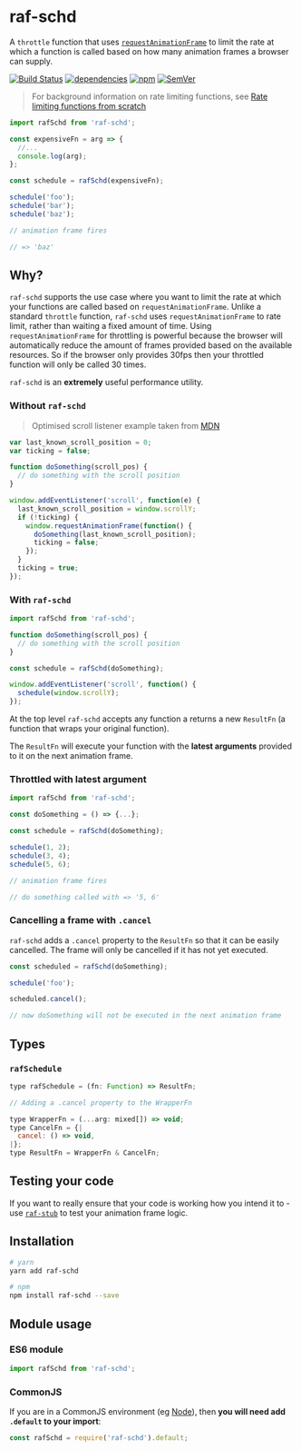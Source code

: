 # raf-schd

A `throttle` function that uses [`requestAnimationFrame`](https://developer.mozilla.org/en-US/docs/Web/API/window/requestAnimationFrame) to limit the rate at which a function is called based on how many animation frames a browser can supply.

[![Build Status](https://travis-ci.org/alexreardon/raf-schd.svg?branch=master)](https://travis-ci.org/alexreardon/raf-schd) [![dependencies](https://david-dm.org/alexreardon/raf-schd.svg)](https://david-dm.org/alexreardon/raf-schd) [![npm](https://img.shields.io/npm/v/raf-schd.svg)](https://www.npmjs.com/package/raf-schd) [![SemVer](https://img.shields.io/badge/SemVer-2.0.0-brightgreen.svg)](http://semver.org/spec/v2.0.0.html)

> For background information on rate limiting functions, see [Rate limiting functions from scratch](https://www.youtube.com/watch?v=g_3e_bNU2e0)

```js
import rafSchd from 'raf-schd';

const expensiveFn = arg => {
  //...
  console.log(arg);
};

const schedule = rafSchd(expensiveFn);

schedule('foo');
schedule('bar');
schedule('baz');

// animation frame fires

// => 'baz'
```

## Why?

`raf-schd` supports the use case where you want to limit the rate at which your functions are called based on `requestAnimationFrame`. Unlike a standard `throttle` function, `raf-schd` uses `requestAnimationFrame` to rate limit, rather than waiting a fixed amount of time. Using `requestAnimationFrame` for throttling is powerful because the browser will automatically reduce the amount of frames provided based on the available resources. So if the browser only provides 30fps then your throttled function will only be called 30 times.

`raf-schd` is an **extremely** useful performance utility.

### Without `raf-schd`

> Optimised scroll listener example taken from [MDN](https://developer.mozilla.org/en-US/docs/Web/Events/scroll)

```js
var last_known_scroll_position = 0;
var ticking = false;

function doSomething(scroll_pos) {
  // do something with the scroll position
}

window.addEventListener('scroll', function(e) {
  last_known_scroll_position = window.scrollY;
  if (!ticking) {
    window.requestAnimationFrame(function() {
      doSomething(last_known_scroll_position);
      ticking = false;
    });
  }
  ticking = true;
});
```

### With `raf-schd`

```js
import rafSchd from 'raf-schd';

function doSomething(scroll_pos) {
  // do something with the scroll position
}

const schedule = rafSchd(doSomething);

window.addEventListener('scroll', function() {
  schedule(window.scrollY);
});
```

At the top level `raf-schd` accepts any function a returns a new `ResultFn` (a function that wraps your original function).

The `ResultFn` will execute your function with the **latest arguments** provided to it on the next animation frame.

### Throttled with latest argument

```js
import rafSchd from 'raf-schd';

const doSomething = () => {...};

const schedule = rafSchd(doSomething);

schedule(1, 2);
schedule(3, 4);
schedule(5, 6);

// animation frame fires

// do something called with => '5, 6'
```

### Cancelling a frame with `.cancel`

`raf-schd` adds a `.cancel` property to the `ResultFn` so that it can be easily cancelled. The frame will only be cancelled if it has not yet executed.

```js
const scheduled = rafSchd(doSomething);

schedule('foo');

scheduled.cancel();

// now doSomething will not be executed in the next animation frame
```

## Types

### `rafSchedule`

```js
type rafSchedule = (fn: Function) => ResultFn;

// Adding a .cancel property to the WrapperFn

type WrapperFn = (...arg: mixed[]) => void;
type CancelFn = {|
  cancel: () => void,
|};
type ResultFn = WrapperFn & CancelFn;
```

## Testing your code

If you want to really ensure that your code is working how you intend it to - use [`raf-stub`](https://github.com/alexreardon/raf-stub) to test your animation frame logic.

## Installation

```bash
# yarn
yarn add raf-schd

# npm
npm install raf-schd --save
```

## Module usage

### ES6 module

```js
import rafSchd from 'raf-schd';
```

### CommonJS

If you are in a CommonJS environment (eg [Node](https://nodejs.org)), then **you will need add `.default` to your import**:

```js
const rafSchd = require('raf-schd').default;
```
